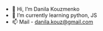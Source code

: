 - 👋 Hi, I’m Danila Kouzmenko
- 🌱 I’m currently learning python, JS
- 📫 Mail - danila.kouz@gmail.com
